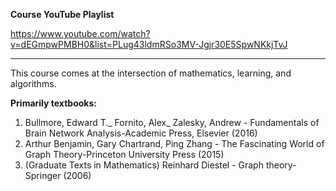 **Course YouTube Playlist**

https://www.youtube.com/watch?v=dEGmpwPMBH0&list=PLug43ldmRSo3MV-Jgjr30E5SpwNKkjTvJ

---

This course comes at the intersection of mathematics, learning, and algorithms.

**Primarily textbooks:**

1) Bullmore, Edward T._ Fornito, Alex_ Zalesky, Andrew - Fundamentals of Brain Network Analysis-Academic Press, Elsevier (2016)
2) Arthur Benjamin, Gary Chartrand, Ping Zhang - The Fascinating World of Graph Theory-Princeton University Press (2015)
3) (Graduate Texts in Mathematics) Reinhard Diestel - Graph theory-Springer (2006)

